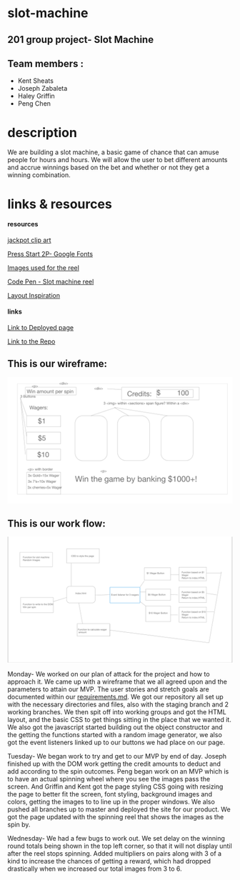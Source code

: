 # slot-machine
## 201 group project- Slot Machine
## Team members :
- Kent Sheats 
- Joseph Zabaleta 
- Haley Griffin 
- Peng Chen  

# description
We are building a slot machine, a basic game of chance that can amuse people for hours and hours.  We will allow the user to bet different amounts and accrue winnings based on the bet and whether or not they get a winning combination.

# links & resources
#### resources
[jackpot clip art](https://ya-webdesign.com/explore/jackpot-drawing-slot-machine/)

[Press Start 2P- Google Fonts](https://fonts.google.com/specimen/Press+Start+2P?preview.size=24&preview.text_type=numerals&query=press&selection.family=Press+Start+2P&sidebar.open)

[Images used for the reel](https://pixabay.com/)

[Code Pen - Slot machine reel](https://codepen.io/mops/pen/pKYOqW)

[Layout Inspiration](https://code.sololearn.com/W9Qat1gA8FR1/#html)

#### links
[Link to Deployed page](https://slot-machine-201.github.io/slot-machine/)

[Link to the Repo](https://github.com/slot-machine-201/slot-machine) 

## This is our wireframe:
![This is a wireframe](/assets/wireframe.png)

## This is our work flow:
![This is flow](/assets/flow.png)


Monday- We worked on our plan of attack for the project and how to approach it.  We came up with a wireframe that we all agreed upon and the parameters to attain our MVP.  The user stories and stretch goals are documented within our [requirements.md](/requirements.md).  We got our repository all set up with the necessary directories and files, also with the staging branch and 2 working branches.  We then spit off into working groups and got the HTML layout, and the basic CSS to get things sitting in the place that we wanted it.  We also got the javascript started building out the object constructor and the getting the functions started with a random image generator, we also got the event listeners linked up to our buttons we had place on our page.

Tuesday- We began work to try and get to our MVP by end of day. Joseph finished up with the DOM work getting the credit amounts to deduct and add according to the spin outcomes.  Peng began work on an MVP which is to have an actual spinning wheel where you see the images pass the screen.  And Griffin and Kent got the page styling CSS going with resizing the page to better fit the screen, font styling, background images and colors, getting the images to to line up in the proper windows.  We also pushed all branches up to master and deployed the site for our product.  We got the page updated with the spinning reel that shows the images as the spin by.

Wednesday- We had a few bugs to work out.  We set delay on the winning round totals being shown in the top left corner, so that it will not display until after the reel stops spinning.  Added multipliers on pairs along with 3 of a kind to increase the chances of getting a reward, which had dropped drastically when we increased our total images from 3 to 6.